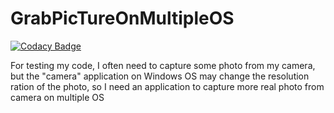 # GrabPicTureOnMultipleOS
[![Codacy Badge](https://app.codacy.com/project/badge/Grade/70394b6aef1a44bba3d933456a30ebd7)](https://www.codacy.com/gh/luojunhui1/GrabPicTureOnMultipleOS/dashboard?utm_source=github.com&amp;utm_medium=referral&amp;utm_content=luojunhui1/GrabPicTureOnMultipleOS&amp;utm_campaign=Badge_Grade)

For testing my code, I often need to capture some photo from my camera, but the "camera" application on Windows OS may change the resolution ration of the photo, so I need an application to capture more real photo from camera on multiple OS
